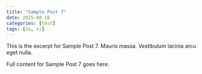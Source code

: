 ```yaml
---
title: "Sample Post 7"
date: 2025-08-18
categories: [test]
tags: [nu, xi]
---
```

This is the excerpt for Sample Post 7. Mauris massa. Vestibulum lacinia arcu eget nulla.

Full content for Sample Post 7 goes here.
